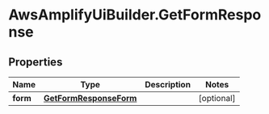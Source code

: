 # AwsAmplifyUiBuilder.GetFormResponse

## Properties

Name | Type | Description | Notes
------------ | ------------- | ------------- | -------------
**form** | [**GetFormResponseForm**](GetFormResponseForm.md) |  | [optional] 


